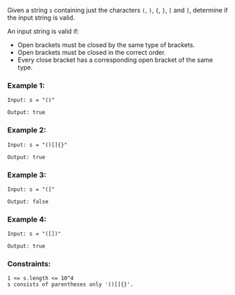 Given a string `s` containing just the characters `(`, `)`, `{`, `}`, `[` and `]`, determine if the input string is valid.

An input string is valid if:

- Open brackets must be closed by the same type of brackets.
- Open brackets must be closed in the correct order.
- Every close bracket has a corresponding open bracket of the same type.
 

### Example 1:

```
Input: s = "()"

Output: true
```

### Example 2:

```
Input: s = "()[]{}"

Output: true
```

### Example 3:

```
Input: s = "(]"

Output: false
```

### Example 4:

```
Input: s = "([])"

Output: true
```
 

### Constraints:

```
1 <= s.length <= 10^4
s consists of parentheses only '()[]{}'.
```